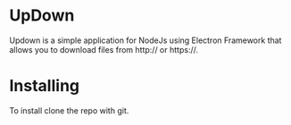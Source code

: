 # UpDown
Updown is a simple application for NodeJs using Electron Framework that allows you to download files from http:// or https://.
# Installing
To install clone the repo with git.
